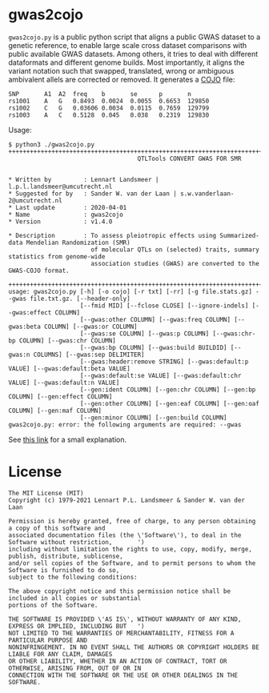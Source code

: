 # gwas2cojo

`gwas2cojo.py` is a public python script that aligns a public GWAS dataset to a genetic reference,
to enable large scale cross dataset comparisons with public available GWAS datasets.
Among others, it tries to deal with different dataformats and different genome builds.
Most importantly, it aligns the variant notation such that swapped, translated, wrong or ambiguous ambivalent allels are corrected or removed.
It generates a [COJO] file:

```
SNP       A1  A2  freq    b       se      p       n
rs1001    A   G   0.8493  0.0024  0.0055  0.6653  129850
rs1002    C   G   0.03606 0.0034  0.0115  0.7659  129799
rs1003    A   C   0.5128  0.045   0.038   0.2319  129830
```

[COJO]: https://cnsgenomics.com/software/smr/#SMR&HEIDIanalysis


Usage:

```
$ python3 ./gwas2cojo.py
+++++++++++++++++++++++++++++++++++++++++++++++++++++++++++++++++++++++++++++++++++++++++++++++++++++++++
                                    QTLTools CONVERT GWAS FOR SMR


* Written by         : Lennart Landsmeer | l.p.l.landsmeer@umcutrecht.nl
* Suggested for by   : Sander W. van der Laan | s.w.vanderlaan-2@umcutrecht.nl
* Last update        : 2020-04-01
* Name               : gwas2cojo
* Version            : v1.4.0

* Description        : To assess pleiotropic effects using Summarized-data Mendelian Randomization (SMR)
                       of molecular QTLs on (selected) traits, summary statistics from genome-wide
                       association studies (GWAS) are converted to the GWAS-COJO format.

+++++++++++++++++++++++++++++++++++++++++++++++++++++++++++++++++++++++++++++++++++++++++++++++++++++++++
usage: gwas2cojo.py [-h] [-o cojo] [-r txt] [-rr] [-g file.stats.gz] --gwas file.txt.gz. [--header-only]
                    [--fmid MID] [--fclose CLOSE] [--ignore-indels] [--gwas:effect COLUMN]
                    [--gwas:other COLUMN] [--gwas:freq COLUMN] [--gwas:beta COLUMN] [--gwas:or COLUMN]
                    [--gwas:se COLUMN] [--gwas:p COLUMN] [--gwas:chr-bp COLUMN] [--gwas:chr COLUMN]
                    [--gwas:bp COLUMN] [--gwas:build BUILDID] [--gwas:n COLUMNS] [--gwas:sep DELIMITER]
                    [--gwas:header:remove STRING] [--gwas:default:p VALUE] [--gwas:default:beta VALUE]
                    [--gwas:default:se VALUE] [--gwas:default:chr VALUE] [--gwas:default:n VALUE]
                    [--gen:ident COLUMN] [--gen:chr COLUMN] [--gen:bp COLUMN] [--gen:effect COLUMN]
                    [--gen:other COLUMN] [--gen:eaf COLUMN] [--gen:oaf COLUMN] [--gen:maf COLUMN]
                    [--gen:minor COLUMN] [--gen:build COLUMN]
gwas2cojo.py: error: the following arguments are required: --gwas
```

See [this link] for a small explanation.

[this link]: https://blog.llandsmeer.com/tech/2019/12/28/gwas2cojo.html

# License

```
The MIT License (MIT)
Copyright (c) 1979-2021 Lennart P.L. Landsmeer & Sander W. van der Laan

Permission is hereby granted, free of charge, to any person obtaining a copy of this software and
associated documentation files (the \'Software\'), to deal in the Software without restriction,       ')
including without limitation the rights to use, copy, modify, merge, publish, distribute, sublicense,
and/or sell copies of the Software, and to permit persons to whom the Software is furnished to do so,
subject to the following conditions:

The above copyright notice and this permission notice shall be included in all copies or substantial
portions of the Software.

THE SOFTWARE IS PROVIDED \'AS IS\', WITHOUT WARRANTY OF ANY KIND, EXPRESS OR IMPLIED, INCLUDING BUT   ')
NOT LIMITED TO THE WARRANTIES OF MERCHANTABILITY, FITNESS FOR A PARTICULAR PURPOSE AND
NONINFRINGEMENT. IN NO EVENT SHALL THE AUTHORS OR COPYRIGHT HOLDERS BE LIABLE FOR ANY CLAIM, DAMAGES
OR OTHER LIABILITY, WHETHER IN AN ACTION OF CONTRACT, TORT OR OTHERWISE, ARISING FROM, OUT OF OR IN
CONNECTION WITH THE SOFTWARE OR THE USE OR OTHER DEALINGS IN THE SOFTWARE.
```
